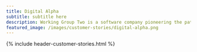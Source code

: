```yaml
---
title: Digital Alpha
subtitle: subtitle here
description: Working Group Two is a software company pioneering the path of a new telco network.
featured_image: /images/customer-stories/digital-alpha.png
---
```

{% include header-customer-stories.html %}
